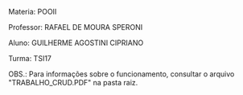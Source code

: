 Materia: POOII

Professor: RAFAEL DE MOURA SPERONI

Aluno: GUILHERME AGOSTINI CIPRIANO

Turma: TSI17

OBS.: Para informações sobre o funcionamento, consultar o arquivo "TRABALHO_CRUD.PDF" na pasta raiz.
